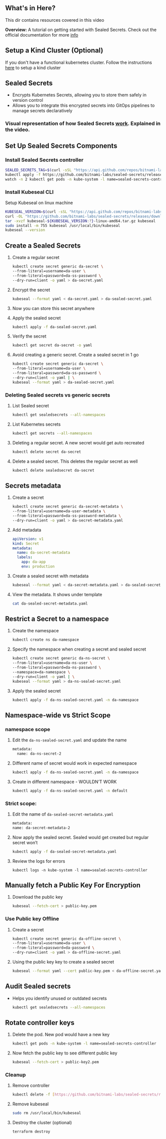 ## What's in Here?
This dir contains resources covered in this video

**Overview:** A tutorial on getting started with Sealed Secrets. Check out the official documentation for more [info](https://github.com/bitnami-labs/sealed-secrets)

## Setup a Kind Cluster (Optional)

If you don't have a functional kubernetes cluster. Follow the instructions [here](cluster_setup.md) to setup a kind cluster

## Sealed Secrets

- Encrypts Kubernetes Secrets, allowing you to store them safely in version control
- Allows you to integrate this encrypted secrets into GitOps pipelines to manage secrets declaratively

### Visual representation of how Sealed Secrets [work](HowSealedSecretsWork.jpg). Explained in the video.


## Set Up Sealed Secrets Components

### Install Sealed Secrets controller

```bash
SEALED_SECRETS_TAG=$(curl -sSL "https://api.github.com/repos/bitnami-labs/sealed-secrets/releases/latest" | jq -r '.tag_name')
kubectl apply -f https://github.com/bitnami-labs/sealed-secrets/releases/download/$SEALED_SECRETS_TAG/controller.yaml
watch -n 2 kubectl get pods -n kube-system -l name=sealed-secrets-controller
```
### Install Kubeseal CLI

Setup Kubeseal on linux machine

```bash
KUBESEAL_VERSION=$(curl -sSL "https://api.github.com/repos/bitnami-labs/sealed-secrets/releases/latest" | jq -r '.tag_name' | sed 's/^v//')
curl -OL "https://github.com/bitnami-labs/sealed-secrets/releases/download/v${KUBESEAL_VERSION:?}/kubeseal-${KUBESEAL_VERSION:?}-linux-amd64.tar.gz"
tar -xvzf kubeseal-${KUBESEAL_VERSION:?}-linux-amd64.tar.gz kubeseal
sudo install -m 755 kubeseal /usr/local/bin/kubeseal
kubeseal --version
```

## Create a Sealed Secrets

1. Create a regular secret
    
    ```bash
    kubectl create secret generic da-secret \
    --from-literal=username=da-user \
    --from-literal=password=da-ss-password \
    --dry-run=client -o yaml > da-secret.yaml
    ```
    
2. Encrypt the secret
    
    ```bash
    kubeseal --format yaml < da-secret.yaml > da-sealed-secret.yaml
    ```
    
3. Now you can store this secret anywhere 
4. Apply the sealed secret
    
    ```bash
    kubectl apply -f da-sealed-secret.yaml
    ```
    
5. Verify the secret
    
    ```bash
    kubectl get secret da-secret -o yaml
    ```
    
6. Avoid creating a generic secret. Create a sealed secret in 1 go

    ```bash
    kubectl create secret generic da-secret \
    --from-literal=username=da-user \
    --from-literal=password=da-ss-password \
    --dry-run=client -o yaml | \
    kubeseal --format yaml > da-sealed-secret.yaml
    ```

### Deleting Sealed secrets vs generic secrets

1. List Sealed secret
    
    ```bash
    kubectl get sealedsecrets --all-namespaces
    ```
    
2. List Kubernetes secrets
    
    ```bash
    kubectl get secrets --all-namespaces
    ```
    
3. Deleting a regular secret. A new secret would get auto recreated
    
    ```bash
    kubectl delete secret da-secret
    ```
    
4. Delete a sealed secret. This deletes the regular secret as well
    
    ```bash
    kubectl delete sealedsecret da-secret
    ```
    
## Secrets metadata

1. Create a secret 
    
    ```bash
    kubectl create secret generic da-secret-metadata \
    --from-literal=username=da-user-metadata \
    --from-literal=password=da-ss-password-metadata \
    --dry-run=client -o yaml > da-secret-metadata.yaml
    ```
    
2. Add metadata
    
    ```yaml
    apiVersion: v1
    kind: Secret
    metadata:
      name: da-secret-metadata
      labels:
        app: da-app
        env: production
    ```
    
3. Create a sealed secret with metadata
    
    ```bash
    kubeseal --format yaml < da-secret-metadata.yaml > da-sealed-secret-metadata.yaml
    ```
    
4. View the metadata. It shows under template
    
    ```bash
    cat da-sealed-secret-metadata.yaml
    ```
    
## Restrict a Secret to a namespace

1. Create the namespace
    
    ```bash
    kubectl create ns da-namespace
    ```
    
2. Specify the namespace when creating a secret and sealed secret
    
    ```bash
    kubectl create secret generic da-ns-secret \
    --from-literal=username=da-ns-user \
    --from-literal=password=da-ns-password \
    --namespace=da-namespace \
    --dry-run=client -o yaml | \
    kubeseal --format yaml > da-ns-sealed-secret.yaml
    ```
    
3. Apply the sealed secret
    
    ```bash
    kubectl apply -f da-ns-sealed-secret.yaml -n da-namespace
    ```
    

## Namespace-wide vs Strict Scope

### namespace scope

1. Edit the `da-ns-sealed-secret.yaml` and update the name
    
    ```bash
    metadata:
      name: da-ns-secret-2
    ```
2. Different name of secret would work in expected namespace
    
    ```bash
    kubectl apply -f da-ns-sealed-secret.yaml -n da-namespace
    ``` 
3. Create in different namespace - WOULDN’T WORK
    
    ```bash
    kubectl apply -f da-ns-sealed-secret.yaml -n default
    ```

### Strict scope:

1. Edit the name of `da-sealed-secret-metadata.yaml`

    ```bash
    metadata:
    name: da-secret-metadata-2
    ```
2. Now apply the sealed secret. Sealed would get created but regular secret won’t

    ```bash
    kubectl apply -f da-sealed-secret-metadata.yaml
    ```
3. Review the logs for errors

    ```
    kubectl logs -n kube-system -l name=sealed-secrets-controller
    ```

## Manually fetch a Public Key For Encryption 

1. Download the public key

    ```bash
    kubeseal --fetch-cert > public-key.pem
    ```

### Use Public key Offline
1. Create a secret
    
    ```bash
    kubectl create secret generic da-offline-secret \
    --from-literal=username=da-user \
    --from-literal=password=da-password \
    --dry-run=client -o yaml > da-offline-secret.yaml
    ```
    
2. Using the public key key to create a sealed secret

    ```bash
    kubeseal --format yaml --cert public-key.pem < da-offline-secret.yaml > da-offline-sealed-secret.yaml
    ```

## Audit Sealed secrets

- Helps you identify unused or outdated secrets  
    ```bash
    kubectl get sealedsecrets --all-namespaces
    ```

## Rotate controller keys

1. Delete the pod. New pod would have a new key

    ```bash
    kubectl get pods -n kube-system -l name=sealed-secrets-controller
    ```

2. Now fetch the public key to see different public key
    
    ```bash
    kubeseal --fetch-cert > public-key2.pem
    ```

### Cleanup

1. Remove controller

    ```bash
    kubectl delete -f [https://github.com/bitnami-labs/sealed-secrets/releases/download/](https://github.com/bitnami-labs/sealed-secrets/releases/download/v0.20.5/controller.yaml)$SEALED_SECRETS_TAG[/controller.yaml](https://github.com/bitnami-labs/sealed-secrets/releases/download/v0.20.5/controller.yaml)
    ```

2. Remove kubeseal

    ```bash
    sudo rm /usr/local/bin/kubeseal
    ```

3. Destroy the cluster (optional)

    ```
    terraform destroy
    ```
